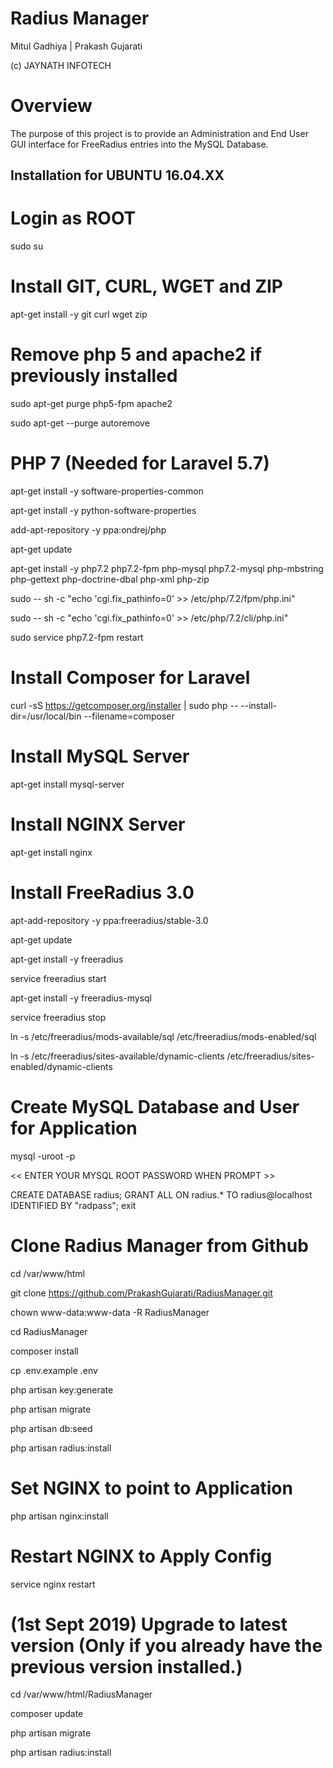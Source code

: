 # Radius Manager

Mitul Gadhiya | Prakash Gujarati

(c) JAYNATH INFOTECH

# Overview

The  purpose  of  this  project  is  to  provide  an  Administration  and  End  User  GUI  interface  for  FreeRadius  entries  into  the  MySQL  Database.

## Installation for UBUNTU 16.04.XX

# Login as ROOT

sudo su

# Install GIT, CURL, WGET and ZIP

apt-get install -y git curl wget zip

# Remove php 5 and apache2 if previously installed

sudo apt-get purge php5-fpm apache2

sudo apt-get --purge autoremove

# PHP 7 (Needed for Laravel 5.7)

apt-get install -y software-properties-common

apt-get install -y python-software-properties

add-apt-repository -y ppa:ondrej/php

apt-get update

apt-get install -y php7.2 php7.2-fpm php-mysql php7.2-mysql php-mbstring php-gettext php-doctrine-dbal php-xml php-zip

sudo -- sh -c "echo 'cgi.fix_pathinfo=0' >> /etc/php/7.2/fpm/php.ini"

sudo -- sh -c "echo 'cgi.fix_pathinfo=0' >> /etc/php/7.2/cli/php.ini"

sudo service php7.2-fpm restart

# Install Composer for Laravel

curl -sS https://getcomposer.org/installer | sudo php -- --install-dir=/usr/local/bin --filename=composer

# Install MySQL Server

apt-get install mysql-server

# Install NGINX Server

apt-get install nginx

# Install FreeRadius 3.0

apt-add-repository -y ppa:freeradius/stable-3.0

apt-get update

apt-get install -y freeradius

service freeradius start

apt-get install -y freeradius-mysql

service freeradius stop

ln -s /etc/freeradius/mods-available/sql /etc/freeradius/mods-enabled/sql

ln -s /etc/freeradius/sites-available/dynamic-clients /etc/freeradius/sites-enabled/dynamic-clients

# Create MySQL Database and User for Application

mysql -uroot -p

<< ENTER YOUR MYSQL ROOT PASSWORD WHEN PROMPT >>

CREATE DATABASE radius;
GRANT ALL ON radius.* TO radius@localhost IDENTIFIED BY "radpass";
exit

# Clone Radius Manager from Github 

cd /var/www/html

git clone https://github.com/PrakashGujarati/RadiusManager.git 

chown www-data:www-data -R RadiusManager

cd RadiusManager

composer install

cp .env.example .env

php artisan key:generate

php artisan migrate

php artisan db:seed

php artisan radius:install

# Set NGINX to point to Application

php artisan nginx:install

# Restart NGINX to Apply Config

service nginx restart


# (1st Sept 2019) Upgrade to latest version (Only if you already have the previous version installed.)

cd /var/www/html/RadiusManager

composer update

php artisan migrate

php artisan radius:install
